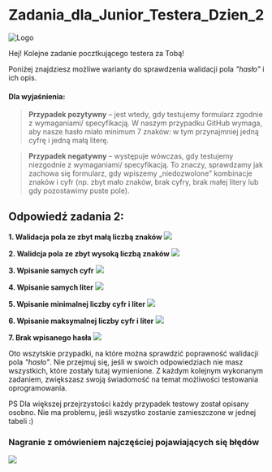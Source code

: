 # Zadania_dla_Junior_Testera_Dzien_2
<img alt="Logo" src="https://testuj.pl/wp-content/uploads/2018/07/testujpl_logo.png">



Hej! Kolejne zadanie pocztkującego testera za Tobą! 


Poniżej znajdziesz możliwe warianty do sprawdzenia walidacji pola *"hasło"* i ich opis.

#### Dla wyjaśnienia:

> **Przypadek pozytywny** – jest wtedy, gdy testujemy formularz zgodnie z wymaganiami/ specyfikacją. W naszym przypadku GitHub wymaga, aby nasze hasło miało minimum 7 znaków:  w tym przynajmniej jedną cyfrę i jedną małą literę.

> **Przypadek negatywny** – występuje wówczas, gdy testujemy niezgodnie z wymaganiami/ specyfikacją. To znaczy, sprawdzamy jak zachowa się formularz, gdy wpiszemy „niedozwolone” kombinacje znaków i cyfr (np. zbyt mało znaków, brak cyfry, brak małej litery lub gdy pozostawimy puste pole).



## Odpowiedź zadania 2:


**1. Walidacja pola ze zbyt małą liczbą znaków**
<img src="https://testuj.pl/wp-content/uploads/2018/07/11.png">

**2. Walidcja pola ze zbyt wysoką liczbą znaków**
<img src="https://testuj.pl/wp-content/uploads/2018/07/22.png">

**3. Wpisanie samych cyfr**
<img src="https://testuj.pl/wp-content/uploads/2018/07/332.png">

**4. Wpisanie samych liter**
<img src="https://testuj.pl/wp-content/uploads/2018/07/44.png">

**5. Wpisanie minimalnej liczby cyfr i liter**
<img src="https://testuj.pl/wp-content/uploads/2018/07/55.png">

**6. Wpisanie maksymalnej liczby cyfr i liter**
<img src="https://testuj.pl/wp-content/uploads/2018/07/66.png">

**7. Brak wpisanego hasła**
<img src="https://testuj.pl/wp-content/uploads/2018/07/77.png">

Oto wszytskie przypadki, na które można sprawdzić poprawność walidacji pola *"hasło"*. Nie przejmuj się, jeśli w swoich odpowiedziach nie masz wszystkich, które zostały tutaj wymienione. Z każdym kolejnym wykonanym zadaniem, zwiększasz swoją świadomość na temat możliwości testowania oprogramowania.

PS Dla większej przejrzystości każdy przypadek testowy został opisany osobno. Nie ma problemu, jeśli wszystko zostanie zamieszczone w jednej tabeli :)


### Nagranie z omówieniem najczęściej pojawiających się błędów

<a href="https://www.youtube.com/watch?v=_OtRHUHNMMQ&feature=youtu.be
" target="_blank"><img src="https://testuj.pl/wp-content/uploads/2018/07/zad-2.png" /></a>
